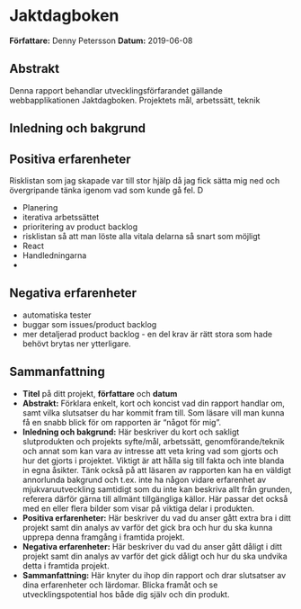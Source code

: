 # Jaktdagboken
**Författare:** Denny Petersson
**Datum:** 2019-06-08

## Abstrakt
Denna rapport behandlar utvecklingsförfarandet gällande webbapplikationen Jaktdagboken. Projektets mål, arbetssätt, teknik 

## Inledning och bakgrund

## Positiva erfarenheter
Risklistan som jag skapade var till stor hjälp då jag fick sätta mig ned och övergripande tänka igenom vad som kunde gå fel. D
- Planering
- iterativa arbetssättet
- prioritering av product backlog
- risklistan så att man löste alla vitala delarna så snart som möjligt
- React
- Handledningarna
- 
## Negativa erfarenheter
- automatiska tester
- buggar som issues/product backlog
- mer detaljerad product backlog - en del krav är rätt stora som hade behövt brytas ner  ytterligare.
## Sammanfattning
-   **Titel**  på ditt projekt,  **författare**  och  **datum**
-   **Abstrakt:**  Förklara enkelt, kort och koncist vad din rapport handlar om, samt vilka slutsatser du har kommit fram till. Som läsare vill man kunna få en snabb blick för om rapporten är “något för mig”.
-   **Inledning och bakgrund:**  Här beskriver du kort och sakligt slutprodukten och projekts syfte/mål, arbetssätt, genomförande/teknik och annat som kan vara av intresse att veta kring vad som gjorts och hur det gjorts i projektet. Viktigt är att hålla sig till fakta och inte blanda in egna åsikter. Tänk också på att läsaren av rapporten kan ha en väldigt annorlunda bakgrund och t.ex. inte ha någon vidare erfarenhet av mjukvaruutveckling samtidigt som du inte kan beskriva allt från grunden, referera därför gärna till allmänt tillgängliga källor. Här passar det också med en eller flera bilder som visar på viktiga delar i produkten.
-   **Positiva erfarenheter:**  Här beskriver du vad du anser gått extra bra i ditt projekt samt din analys av varför det gick bra och hur du ska kunna upprepa denna framgång i framtida projekt.
-   **Negativa erfarenheter:**  Här beskriver du vad du anser gått dåligt i ditt projekt samt din analys av varför det gick dåligt och hur du ska undvika detta i framtida projekt.
-   **Sammanfattning:**  Här knyter du ihop din rapport och drar slutsatser av dina erfarenheter och lärdomar. Blicka framåt och se utvecklingspotential hos både dig själv och din produkt.
<!--stackedit_data:
eyJoaXN0b3J5IjpbLTEzMDcyNzY0NDgsLTE5MzczODM0ODksMj
A1MTUyOTc5MF19
-->